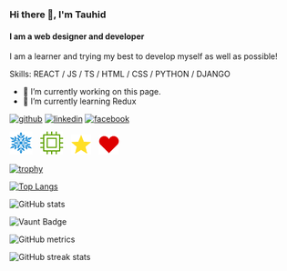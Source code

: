 ### Hi there 👋, I'm Tauhid
#### I am a web designer and developer
I am a learner and trying my best to develop myself as well as possible!

Skills: REACT / JS / TS / HTML / CSS / PYTHON / DJANGO 

- 🔭 I’m currently working on this page. 
- 🌱 I’m currently learning Redux 


[<img src='https://cdn.jsdelivr.net/npm/simple-icons@3.0.1/icons/github.svg' alt='github' height='40'>](https://github.com/Tawhidiam)  [<img src='https://cdn.jsdelivr.net/npm/simple-icons@3.0.1/icons/linkedin.svg' alt='linkedin' height='40'>](https://www.linkedin.com/in/tawhidiam/)  [<img src='https://cdn.jsdelivr.net/npm/simple-icons@3.0.1/icons/facebook.svg' alt='facebook' height='40'>](https://www.facebook.com/TAWHIDiam)  

<a href='https://archiveprogram.github.com/'><img src='https://raw.githubusercontent.com/acervenky/animated-github-badges/master/assets/acbadge.gif' width='40' height='40'></a> <a href='https://docs.github.com/en/developers'><img src='https://raw.githubusercontent.com/acervenky/animated-github-badges/master/assets/devbadge.gif' width='40' height='40'></a> <a href='https://stars.github.com/'><img src='https://raw.githubusercontent.com/acervenky/animated-github-badges/master/assets/starbadge.gif' width='35' height='35'></a> <a href='https://docs.github.com/en/github/supporting-the-open-source-community-with-github-sponsors'><img src='https://raw.githubusercontent.com/acervenky/animated-github-badges/master/assets/sponsorbadge.gif' width='35' height='35'></a> 

[![trophy](https://github-profile-trophy.vercel.app/?username=Tawhidiam)](https://github.com/ryo-ma/github-profile-trophy)

[![Top Langs](https://github-readme-stats.vercel.app/api/top-langs/?username=Tawhidiam)](https://github.com/anuraghazra/github-readme-stats)

![GitHub stats](https://github-readme-stats.vercel.app/api?username=Tawhidiam&show_icons=true&count_private=true)  

![Vaunt Badge](https://api.vaunt.dev/v1/github/entities/Tawhidiam/contributions?format=svg&private=true)  

![GitHub metrics](https://metrics.lecoq.io/Tawhidiam)  

![GitHub streak stats](https://streak-stats.demolab.com/?user=Tawhidiam)  

